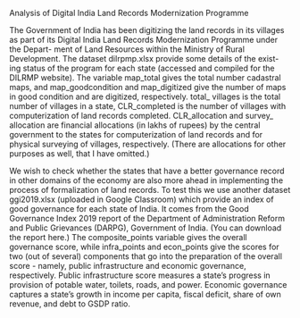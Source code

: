 Analysis of Digital India Land Records Modernization Programme

The Government of India has been digitizing the land records in its villages as part of its Digital India Land Records Modernization Programme under the Depart-
ment of Land Resources within the Ministry of Rural Development. The dataset dilrpmp.xlsx  provide some details of the exist-
ing status of the program for each state (accessed and compiled for the DILRMP website). The variable map_total gives the total number cadastral maps, and
map_goodcondition and map_digitized give the number of maps in good condition and are digitized, respectively. total_ villages is the total number of villages in a
state, CLR_completed is the number of villages with computerization of land records completed. CLR_allocation and survey_ allocation are financial allocations (in
lakhs of rupees) by the central government to the states for computerization of land records and for physical surveying of villages, respectively. (There are allocations for other purposes as well, that I have omitted.) 

We wish to check whether the states that have a better governance record in other domains of the economy are also more ahead in implementing the process of formalization of land records. To test this we use another dataset ggi2019.xlsx (uploaded in Google Classroom) which provide an index of good governance for each state of India. It comes from the Good Governance Index 2019 report of the Department of Administration Reform and Public Grievances (DARPG), Government of India. (You can download the report here.) The composite_points variable gives the overall governance score, while infra_points and econ_points give the scores for two (out of several) components that go into the preparation of the overall score - namely, public infrastructure and economic governance, respectively. Public
infrastructure score measures a state’s progress in provision of potable water, toilets, roads, and power. Economic governance captures a state’s growth in income per
capita, fiscal deficit, share of own revenue, and debt to GSDP ratio.
